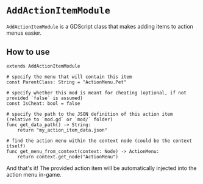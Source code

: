 # `AddActionItemModule`

`AddActionItemModule` is a GDScript class that makes adding items to action menus easier.

## How to use

```
extends AddActionItemModule

# specify the menu that will contain this item
const ParentClass: String = "ActionMenu.Pet"

# specify whether this mod is meant for cheating (optional, if not provided `false` is assumed)
const IsCheat: bool = false

# specify the path to the JSON definition of this action item (relative to `mod.gd` or `mod/` folder)
func get_data_path() -> String:
    return "my_action_item_data.json"

# find the action menu within the context node (could be the context itself)
func get_menu_from_context(context: Node) -> ActionMenu:
    return context.get_node("ActionMenu")
```

And that's it! The provided action item will be automatically injected into the action menu in-game.